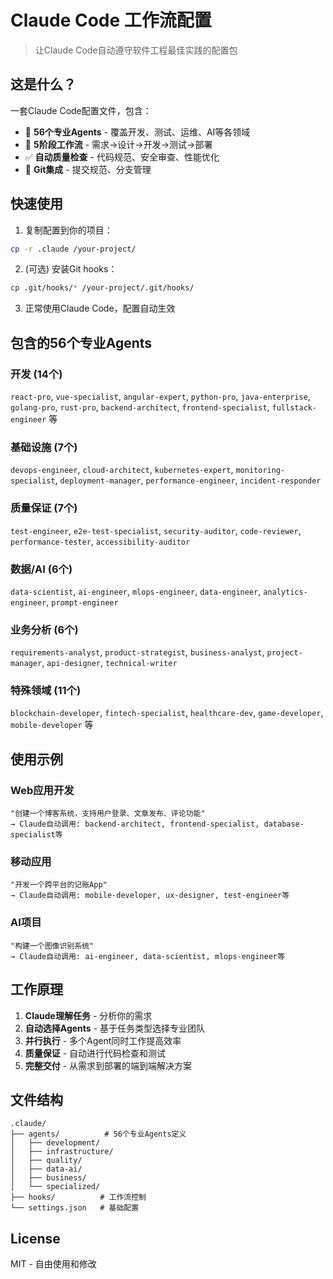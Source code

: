 # Claude Code 工作流配置

> 让Claude Code自动遵守软件工程最佳实践的配置包

## 这是什么？

一套Claude Code配置文件，包含：
- 🤖 **56个专业Agents** - 覆盖开发、测试、运维、AI等各领域
- 🔄 **5阶段工作流** - 需求→设计→开发→测试→部署
- ✅ **自动质量检查** - 代码规范、安全审查、性能优化
- 🔗 **Git集成** - 提交规范、分支管理

## 快速使用

1. 复制配置到你的项目：
```bash
cp -r .claude /your-project/
```

2. (可选) 安装Git hooks：
```bash
cp .git/hooks/* /your-project/.git/hooks/
```

3. 正常使用Claude Code，配置自动生效

## 包含的56个专业Agents

### 开发 (14个)
`react-pro`, `vue-specialist`, `angular-expert`, `python-pro`, `java-enterprise`, `golang-pro`, `rust-pro`, `backend-architect`, `frontend-specialist`, `fullstack-engineer` 等

### 基础设施 (7个)
`devops-engineer`, `cloud-architect`, `kubernetes-expert`, `monitoring-specialist`, `deployment-manager`, `performance-engineer`, `incident-responder`

### 质量保证 (7个)
`test-engineer`, `e2e-test-specialist`, `security-auditor`, `code-reviewer`, `performance-tester`, `accessibility-auditor`

### 数据/AI (6个)
`data-scientist`, `ai-engineer`, `mlops-engineer`, `data-engineer`, `analytics-engineer`, `prompt-engineer`

### 业务分析 (6个)
`requirements-analyst`, `product-strategist`, `business-analyst`, `project-manager`, `api-designer`, `technical-writer`

### 特殊领域 (11个)
`blockchain-developer`, `fintech-specialist`, `healthcare-dev`, `game-developer`, `mobile-developer` 等

## 使用示例

### Web应用开发
```
"创建一个博客系统，支持用户登录、文章发布、评论功能"
→ Claude自动调用: backend-architect, frontend-specialist, database-specialist等
```

### 移动应用
```
"开发一个跨平台的记账App"
→ Claude自动调用: mobile-developer, ux-designer, test-engineer等
```

### AI项目
```
"构建一个图像识别系统"
→ Claude自动调用: ai-engineer, data-scientist, mlops-engineer等
```

## 工作原理

1. **Claude理解任务** - 分析你的需求
2. **自动选择Agents** - 基于任务类型选择专业团队
3. **并行执行** - 多个Agent同时工作提高效率
4. **质量保证** - 自动进行代码检查和测试
5. **完整交付** - 从需求到部署的端到端解决方案

## 文件结构

```
.claude/
├── agents/          # 56个专业Agents定义
│   ├── development/
│   ├── infrastructure/
│   ├── quality/
│   ├── data-ai/
│   ├── business/
│   └── specialized/
├── hooks/          # 工作流控制
└── settings.json   # 基础配置
```

## License

MIT - 自由使用和修改